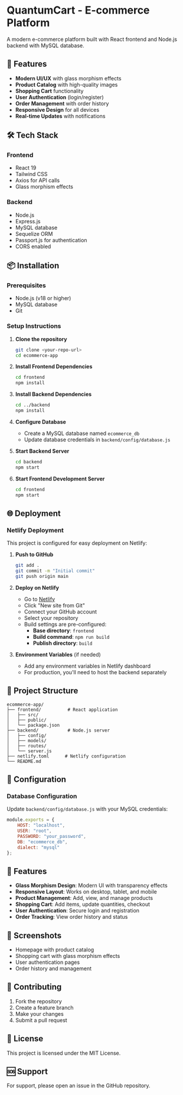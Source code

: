 # QuantumCart - E-commerce Platform

A modern e-commerce platform built with React frontend and Node.js backend with MySQL database.

## 🚀 Features

- **Modern UI/UX** with glass morphism effects
- **Product Catalog** with high-quality images
- **Shopping Cart** functionality
- **User Authentication** (login/register)
- **Order Management** with order history
- **Responsive Design** for all devices
- **Real-time Updates** with notifications

## 🛠️ Tech Stack

### Frontend
- React 19
- Tailwind CSS
- Axios for API calls
- Glass morphism effects

### Backend
- Node.js
- Express.js
- MySQL database
- Sequelize ORM
- Passport.js for authentication
- CORS enabled

## 📦 Installation

### Prerequisites
- Node.js (v18 or higher)
- MySQL database
- Git

### Setup Instructions

1. **Clone the repository**
   ```bash
   git clone <your-repo-url>
   cd ecommerce-app
   ```

2. **Install Frontend Dependencies**
   ```bash
   cd frontend
   npm install
   ```

3. **Install Backend Dependencies**
   ```bash
   cd ../backend
   npm install
   ```

4. **Configure Database**
   - Create a MySQL database named `ecommerce_db`
   - Update database credentials in `backend/config/database.js`

5. **Start Backend Server**
   ```bash
   cd backend
   npm start
   ```

6. **Start Frontend Development Server**
   ```bash
   cd frontend
   npm start
   ```

## 🌐 Deployment

### Netlify Deployment

This project is configured for easy deployment on Netlify:

1. **Push to GitHub**
   ```bash
   git add .
   git commit -m "Initial commit"
   git push origin main
   ```

2. **Deploy on Netlify**
   - Go to [Netlify](https://netlify.com)
   - Click "New site from Git"
   - Connect your GitHub account
   - Select your repository
   - Build settings are pre-configured:
     - **Base directory**: `frontend`
     - **Build command**: `npm run build`
     - **Publish directory**: `build`

3. **Environment Variables** (if needed)
   - Add any environment variables in Netlify dashboard
   - For production, you'll need to host the backend separately

## 📁 Project Structure

```
ecommerce-app/
├── frontend/          # React application
│   ├── src/
│   ├── public/
│   └── package.json
├── backend/           # Node.js server
│   ├── config/
│   ├── models/
│   ├── routes/
│   └── server.js
├── netlify.toml      # Netlify configuration
└── README.md
```

## 🔧 Configuration

### Database Configuration
Update `backend/config/database.js` with your MySQL credentials:
```javascript
module.exports = {
    HOST: "localhost",
    USER: "root",
    PASSWORD: "your_password",
    DB: "ecommerce_db",
    dialect: "mysql"
};
```

## 🎨 Features

- **Glass Morphism Design**: Modern UI with transparency effects
- **Responsive Layout**: Works on desktop, tablet, and mobile
- **Product Management**: Add, view, and manage products
- **Shopping Cart**: Add items, update quantities, checkout
- **User Authentication**: Secure login and registration
- **Order Tracking**: View order history and status

## 📱 Screenshots

- Homepage with product catalog
- Shopping cart with glass morphism effects
- User authentication pages
- Order history and management

## 🤝 Contributing

1. Fork the repository
2. Create a feature branch
3. Make your changes
4. Submit a pull request

## 📄 License

This project is licensed under the MIT License.

## 🆘 Support

For support, please open an issue in the GitHub repository.